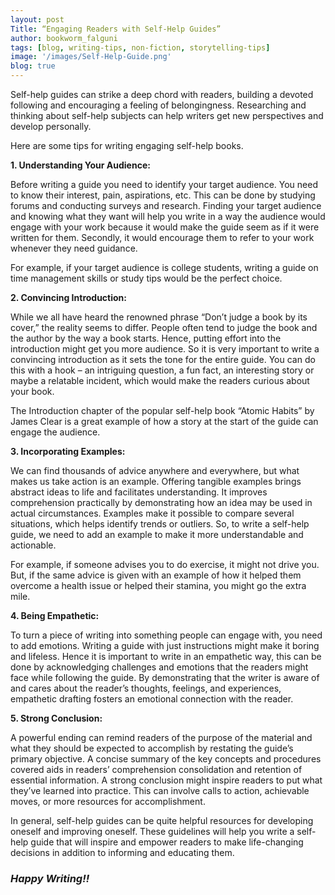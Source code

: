 ```yaml
---
layout: post
Title: “Engaging Readers with Self-Help Guides”
author: bookworm_falguni
tags: [blog, writing-tips, non-fiction, storytelling-tips]
image: '/images/Self-Help-Guide.png'
blog: true
---
```

Self-help guides can strike a deep chord with readers, building a devoted following and encouraging a feeling of belongingness. Researching and thinking about self-help subjects can help writers get new perspectives and develop personally. 

Here are some tips for writing engaging self-help books.


**1. Understanding Your Audience:**

Before writing a guide you need to identify your target audience. You need to know their interest, pain, aspirations, etc. This can be done by studying forums and conducting surveys and research. Finding your target audience and knowing what they want will help you write in a way the audience would engage with your work because it would make the guide seem as if it were written for them. Secondly, it would encourage them to refer to your work whenever they need guidance. 

For example, if your target audience is college students, writing a guide on time management skills or study tips would be the perfect choice.


**2. Convincing Introduction:**

While we all have heard the renowned phrase “Don’t judge a book by its cover,” the reality seems to differ. People often tend to judge the book and the author by the way a book starts. Hence, putting effort into the introduction might get you more audience. So it is very important to write a convincing introduction as it sets the tone for the entire guide. You can do this with a hook – an intriguing question, a fun fact, an interesting story or maybe a relatable incident, which would make the readers curious about your book.

The Introduction chapter of the popular self-help book “Atomic Habits” by James Clear is a great example of how a story at the start of the guide can engage the audience.


**3. Incorporating Examples:**

We can find thousands of advice anywhere and everywhere, but what makes us take action is an example. Offering tangible examples brings abstract ideas to life and facilitates understanding. It improves comprehension practically by demonstrating how an idea may be used in actual circumstances. Examples make it possible to compare several situations, which helps identify trends or outliers. So, to write a self-help guide, we need to add an example to make it more understandable and actionable. 

For example, if someone advises you to do exercise, it might not drive you. But, if the same advice is given with an example of how it helped them overcome a health issue or helped their stamina, you might go the extra mile.


**4. Being Empathetic:**

To turn a piece of writing into something people can engage with, you need to add emotions. Writing a guide with just instructions might make it boring and lifeless. Hence it is important to write in an empathetic way, this can be done by acknowledging challenges and emotions that the readers might face while following the guide. By demonstrating that the writer is aware of and cares about the reader’s thoughts, feelings, and experiences, empathetic drafting fosters an emotional connection with the reader.


**5. Strong Conclusion:**

A powerful ending can remind readers of the purpose of the material and what they should be expected to accomplish by restating the guide’s primary objective. A concise summary of the key concepts and procedures covered aids in readers’ comprehension consolidation and retention of essential information. A strong conclusion might inspire readers to put what they’ve learned into practice. This can involve calls to action, achievable moves, or more resources for accomplishment.


In general, self-help guides can be quite helpful resources for developing oneself and improving oneself. These guidelines will help you write a self-help guide that will inspire and empower readers to make life-changing decisions in addition to informing and educating them.

### ***Happy Writing!!***
